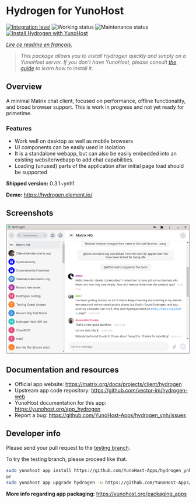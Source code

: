 <!--
N.B.: This README was automatically generated by https://github.com/YunoHost/apps/tree/master/tools/README-generator
It shall NOT be edited by hand.
-->

# Hydrogen for YunoHost

[![Integration level](https://dash.yunohost.org/integration/hydrogen.svg)](https://dash.yunohost.org/appci/app/hydrogen) ![Working status](https://ci-apps.yunohost.org/ci/badges/hydrogen.status.svg) ![Maintenance status](https://ci-apps.yunohost.org/ci/badges/hydrogen.maintain.svg)  
[![Install Hydrogen with YunoHost](https://install-app.yunohost.org/install-with-yunohost.svg)](https://install-app.yunohost.org/?app=hydrogen)

*[Lire ce readme en français.](./README_fr.md)*

> *This package allows you to install Hydrogen quickly and simply on a YunoHost server.
If you don't have YunoHost, please consult [the guide](https://yunohost.org/#/install) to learn how to install it.*

## Overview

A minimal Matrix chat client, focused on performance, offline functionality, and broad browser support. This is work in progress and not yet ready for primetime.

### Features

- Work well on desktop as well as mobile browsers
- UI components can be easily used in isolation
- It is a standalone webapp, but can also be easily embedded into an existing website/webapp to add chat capabilities.
- Loading (unused) parts of the application after initial page load should be supported


**Shipped version:** 0.3.1~ynh1


**Demo:** https://hydrogen.element.io/

## Screenshots

![Screenshot of Hydrogen](./doc/screenshots/hydrogen-large.png)

## Documentation and resources

* Official app website: <https://matrix.org/docs/projects/client/hydrogen>
* Upstream app code repository: <https://github.com/vector-im/hydrogen-web>
* YunoHost documentation for this app: <https://yunohost.org/app_hydrogen>
* Report a bug: <https://github.com/YunoHost-Apps/hydrogen_ynh/issues>

## Developer info

Please send your pull request to the [testing branch](https://github.com/YunoHost-Apps/hydrogen_ynh/tree/testing).

To try the testing branch, please proceed like that.

``` bash
sudo yunohost app install https://github.com/YunoHost-Apps/hydrogen_ynh/tree/testing --debug
or
sudo yunohost app upgrade hydrogen -u https://github.com/YunoHost-Apps/hydrogen_ynh/tree/testing --debug
```

**More info regarding app packaging:** <https://yunohost.org/packaging_apps>
